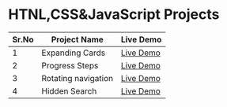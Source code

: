 # HTNL,CSS&JavaScript Projects

Sr.No | Project Name | Live Demo
------|--------------|----------
1 | Expanding Cards |[Live Demo](https://expanding-cardsss.netlify.app)
2 | Progress Steps |[Live Demo](https://progress-steps-page.netlify.app/)
3 | Rotating navigation |[Live Demo](https://rotating-navbar-article.netlify.app/)
4 |  Hidden Search |[Live Demo](https://hidden-search-section.netlify.app/)


  
